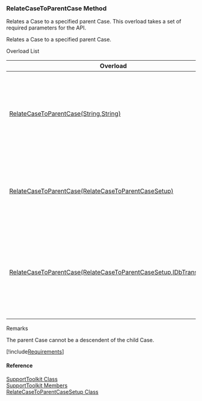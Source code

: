 ﻿### RelateCaseToParentCase Method

Relates a Case to a specified parent Case. This overload takes a set of required parameters for the API.

Relates a Case to a specified parent Case.

Overload List

| Overload | Description |
| --- | --- |
| [RelateCaseToParentCase(String,String)](FChoice.Toolkits.Clarify~FChoice.Toolkits.Clarify.Support.SupportToolkit~RelateCaseToParentCase(String,String).md) | Relates a Case to a specified parent Case. This overload takes a set of required parameters for the API.   |
| [RelateCaseToParentCase(RelateCaseToParentCaseSetup)](FChoice.Toolkits.Clarify~FChoice.Toolkits.Clarify.Support.SupportToolkit~RelateCaseToParentCase(RelateCaseToParentCaseSetup).md) | Relates a Case to a specified parent Case. This overload takes a setup object.   |
| [RelateCaseToParentCase(RelateCaseToParentCaseSetup,IDbTransaction)](FChoice.Toolkits.Clarify~FChoice.Toolkits.Clarify.Support.SupportToolkit~RelateCaseToParentCase(RelateCaseToParentCaseSetup,IDbTransaction).md) | Relates a Case to a specified parent Case. This overload takes a setup object and a database transaction.   |

Remarks

The parent Case cannot be a descendent of the child Case.

[!include[Requirements](../partials/requirements.md)]



#### Reference

[SupportToolkit Class](FChoice.Toolkits.Clarify~FChoice.Toolkits.Clarify.Support.SupportToolkit.md)  
[SupportToolkit Members](FChoice.Toolkits.Clarify~FChoice.Toolkits.Clarify.Support.SupportToolkit_members.md)  
[RelateCaseToParentCaseSetup Class](FChoice.Toolkits.Clarify~FChoice.Toolkits.Clarify.Support.RelateCaseToParentCaseSetup.md)